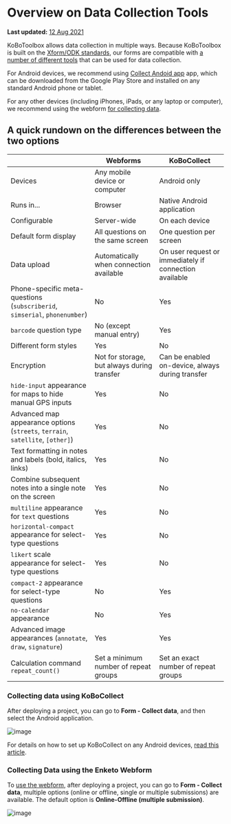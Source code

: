 # Overview on Data Collection Tools
**Last updated:** <a href="https://github.com/kobotoolbox/docs/blob/34ebfb40653508b63d5ac86f2127e05ac970bdbc/source/data-collection-tools.md" class="reference">12 Aug 2021</a>

KoBoToolbox allows data collection in multiple ways. Because KoBoToolbox is built on the [Xform/ODK standards](https://xlsform.org), our forms are compatible with [a number of different tools](https://xlsform.org/en/#tools-that-support-xlsforms) that can be used for data collection.

For Android devices, we recommend using [Collect Andoid app](https://play.google.com/store/apps/details?id=org.koboc.collect.android&hl=en_US) app, which can be downloaded from the Google Play Store and installed on any standard Android phone or tablet.

For any other devices (including iPhones, iPads, or any laptop or computer), we recommend using the webform [for collecting data](data_through_webforms.md).

## A quick rundown on the differences between the two options

| &nbsp;                                                                         | Webforms                                    | KoBoCollect                                            |
| ---                                                                            | ---                                         | ---                                                    |
| Devices                                                                        | Any mobile device or computer               | Android only                                           |
| Runs in...                                                                     | Browser                                     | Native Android application                             |
| Configurable                                                                   | Server-wide                                 | On each device                                         |
| Default form display                                                           | All questions on the same screen            | One question per screen                                |
| Data upload                                                                    | Automatically when connection available     | On user request or immediately if connection available |
| Phone-specific meta-questions (`subscriberid`, `simserial`, `phonenumber`)     | No                                          | Yes                                                    |
| `barcode` question type                                                        | No (except manual entry)                    | Yes                                                    |
| Different form styles                                                          | Yes                                         | No                                                     |
| Encryption                                                                     | Not for storage, but always during transfer | Can be enabled on-device, always during transfer       |
| `hide-input` appearance for maps to hide manual GPS inputs                     | Yes                                         | No                                                     |
| Advanced map appearance options (`streets`, `terrain`, `satellite`, `[other]`) | Yes                                         | No                                                     |
| Text formatting in notes and labels (bold, italics, links)                     | Yes                                         | No                                                     |
| Combine subsequent notes into a single note on the screen                      | Yes                                         | No                                                     |
| `multiline` appearance for `text` questions                                    | Yes                                         | No                                                     |
| `horizontal-compact` appearance for select-type questions                      | Yes                                         | No                                                     |
| `likert` scale appearance for select-type questions                            | Yes                                         | No                                                     |
| `compact-2` appearance for select-type questions                               | No                                          | Yes                                                    |
| `no-calendar` appearance                                                       | No                                          | Yes                                                    |
| Advanced image appearances (`annotate`, `draw`, `signature`)                   | Yes                                         | Yes                                                    |
| Calculation command `repeat_count()`                                           | Set a minimum number of repeat groups       | Set an exact number of repeat groups                   |

### Collecting data using KoBoCollect

After deploying a project, you can go to **Form - Collect data**, and then select the Android application.

![image](/images/data_collection_tool/KoboCollect.gif)

For details on how to set up KoBoCollect on any Android devices, [read this article](kobocollect-android.md).

### Collecting Data using the Enketo Webform

To [use the webform](data_through_webforms.md), after deploying a project, you can go to **Form - Collect data**, multiple options (online or offline, single or multiple submissions) are available. The default option is **Online-Offline (multiple submission)**.

![image](/images/data_collection_tool/Webform.gif)

